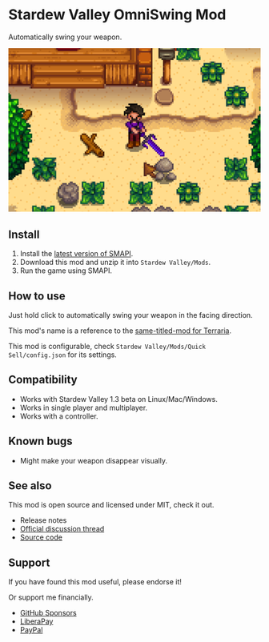 # Stardew Valley OmniSwing Mod

Automatically swing your weapon.

![Header](resources/img/Player_Swing_Trimmed.png)

## Install

1. Install the [latest version of SMAPI](https://smapi.io).
1. Download this mod and unzip it into `Stardew Valley/Mods`.
1. Run the game using SMAPI.

## How to use

Just hold click to automatically swing your weapon in the facing direction.

This mod's name is a reference to the [same-titled-mod for Terraria](https://github.com/gardenappl/OmniSwing).

This mod is configurable, check `Stardew Valley/Mods/Quick Sell/config.json` for its settings.

## Compatibility

- Works with Stardew Valley 1.3 beta on Linux/Mac/Windows.
- Works in single player and multiplayer.
- Works with a controller.

## Known bugs

- Might make your weapon disappear visually.

## See also

This mod is open source and licensed under MIT, check it out.

- Release notes
- [Official discussion thread](https://www.nexusmods.com/stardewvalley/mods/7877?tab=posts)
- [Source code](https://github.com/AlejandroAkbal/Stardew-Valley-OmniSwing-Mod)

## Support

If you have found this mod useful, please endorse it!

Or support me financially.

- [GitHub Sponsors](https://redirect.akbal.dev/github/sponsor)
- [LiberaPay](https://redirect.akbal.dev/liberapay)
- [PayPal](https://redirect.akbal.dev/paypal)
